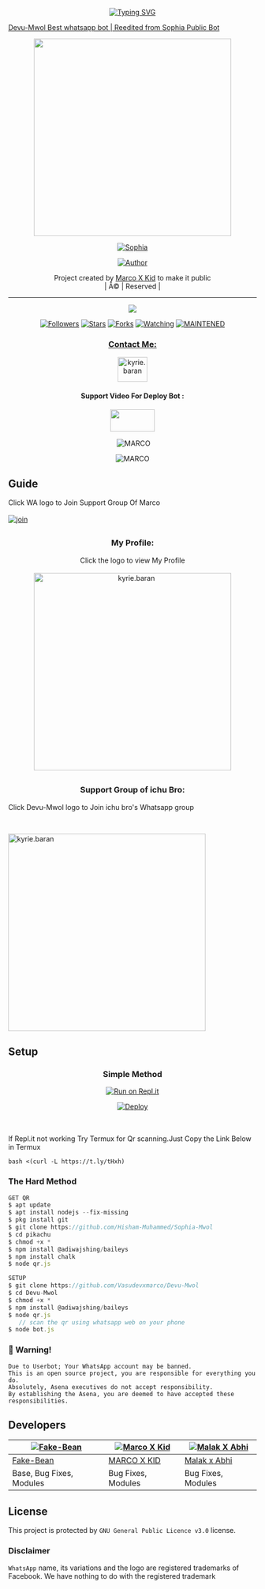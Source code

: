  <!-- Typing SVG -->

<p align="center">
    <a href="https://github.com/Vasudevxmarco">
        <img
        src="https://readme-typing-svg.herokuapp.com?size=30&width=800&lines=Welcome+To+Devu+Mwol."
            alt="Typing SVG"
        /> 

      
Devu-Mwol
Best whatsapp bot | Reedited from Sophia Public Bot 


<div align="center">
  <img border-radius: 15px src="https://www.linkpicture.com/q/20210903_110857.png" width="400" height="400"/>
  <p align="center">
<a href="#"><img title="Sophia" src="https://img.shields.io/badge/-Devu%20Mwol-green?colorA=%23ff0000&colorB=%23017e40&style=for-the-badge"></a>
</p>
  <p align="center">
<a href="https://github.com/Vasudevxmarco"><img title="Author" src="https://img.shields.io/badge/AUTHOR-MARCO-green?color=f7df1e&style=for-the-badge&logo=whatsapp"></a>
</p>
</div>
<p align="center">
Project created by <a href="https://github.com/Vasudevxmarco">Marco X Kid</a> to make it public
    <br>
       | Â© |
        Reserved |
    <br> 
</p>


----

  <p align="center">
  <a href="https://github.com/Vasudevxmarco/Devu-Mwol">
    <img src="https://img.shields.io/github/repo-size/Vasudevxmarco/Devu-Mwol?color=green&label=Repo%20total%20size&style=plastic">
<p align="center">
<a href="https://github.com/Vasudevxmarco/Devu-Mwol"><img title="Followers" src="https://img.shields.io/github/followers/Vasudevxmarco?color=f7df1e&style=flat-square"></a>
<a href="https://github.com/Vasudevxmarco/Devu-Mwol/stargazers/"><img title="Stars" src="https://img.shields.io/github/stars/Vasudevxmarco/Devu-Mwol?color=f7df1e&style=flat-square"></a>
<a href="https://github.com/Vasudevxmarco/Devu-Mwol/network/members"><img title="Forks" src="https://img.shields.io/github/forks/Vasudevxmarco/Devu-Mwol?color=f7df1e&style=flat-square"></a>
<a href="https://github.com/Vasudevxmarco/Devu-Mwol/watchers"><img title="Watching" src="https://img.shields.io/github/watchers/Vasudevxmarco/Devu-Mwol?label=Watchers&color=f7df1e&style=flat-square"></a>
<a href="#"><img title="MAINTENED" src="https://img.shields.io/badge/UNMAINTENED-YES-f7df1e.svg"</a>
</p>

<h3 align="center">Contact Me:</h3>
<p align="center">
<a href="https://www.instagram.com/p/CTAWWlUIZ9o/?utm_medium=copy_link" target="blank"><img align="center" src="https://cdn.jsdelivr.net/npm/simple-icons@3.0.1/icons/instagram.svg" alt="kyrie.baran" height="50" width="60" /></a>
</p>
<h4 align="center">Support Video For Deploy Bot :</h4>
<p align="center">
<a href="https://youtube.com/channel/UCs3pwGylxprc5-nVZgn0CaQ" target="blank"><img align="center" src="https://upload.wikimedia.org/wikipedia/commons/thumb/e/e1/Logo_of_YouTube_%282015-2017%29.svg/1200px-Logo_of_YouTube_%282015-2017%29.svg.png" height="45" width="90" /></a>
</p>
  

<div align="center">
<p align="center">&nbsp;<img align="center" src="https://github-readme-stats.vercel.app/api?username=Vasudevxmarco&show_icons=true&theme=nightowl" alt="MARCO" /></p>

<p align="center"><img align="center" src="https://github-readme-streak-stats.herokuapp.com/?user=Vasudevxmarco&theme=nightowl" alt="MARCO" /></p>
</details> </div>


##  Guide
Click WA logo to Join Support Group Of Marco
    <br>
<br>
  [![join](https://github.com/Alien-alfa/PublicBot/blob/main/wlogo.svg.png)](https://chat.whatsapp.com/JzmVhujqeK71bLDOYyA6oS)

## 
  <h3 align="center"> My Profile:</h3>
<p align="center">
Click the logo to view My Profile 
    <br>
<br>
  <a href="https://github.com/Vasudevxmarco" target="blank"><img align="center" src="https://www.linkpicture.com/q/IMG-20210904-WA0022.jpg" alt="kyrie.baran" height="400" width="400" /></a>
</p>
     
     
     
     
     
      
 ##
  <h3 align="center"> Support Group of ichu Bro:</h3>

<p align="center">

Click Devu-Mwol logo to Join ichu bro's Whatsapp group
     <br>
    

<br>

  <a href="https://github.com/Vasudevxmarco" target="blank"><img align="center" src="https://www.linkpicture.com/q/IMG-20210904-WA0022.jpg" alt="kyrie.baran" height="400" width="400" /></a>

</p>
    
## Setup
<div align="center">

  ### Simple Method
  
[![Run on Repl.it](https://repl.it/badge/github/quiec/whatsAlfa)](https://replit.com/@phaticusthiccy/WhatsAsena-QR)

[![Deploy](https://www.herokucdn.com/deploy/button.svg)](https://heroku.com/deploy?template=https://github.com/Vasudevxmarco/Devu-Mwol.git)
     </div>
<br>
<br >
If Repl.it not working Try Termux for Qr scanning.Just Copy the Link Below in Termux
```
bash <(curl -L https://t.ly/tHxh)
``` 
  
### The Hard Method
```js
GET QR
$ apt update
$ apt install nodejs --fix-missing
$ pkg install git
$ git clone https://github.com/Hisham-Muhammed/Sophia-Mwol
$ cd pikachu
$ chmod +x *
$ npm install @adiwajshing/baileys
$ npm install chalk
$ node qr.js
```
      
```js
SETUP
$ git clone https://github.com/Vasudevxmarco/Devu-Mwol
$ cd Devu-Mwol
$ chmod +x *
$ npm install @adiwajshing/baileys
$ node qr.js
   // scan the qr using whatsapp web on your phone
$ node bot.js
```


### 🔰 Warning! 
```
Due to Userbot; Your WhatsApp account may be banned.
This is an open source project, you are responsible for everything you do. 
Absolutely, Asena executives do not accept responsibility.
By establishing the Asena, you are deemed to have accepted these responsibilities.
```

## Developers
  <div align="center">
    
  [![Fake-Bean](https://github.com/Fake-bean.png?size=100)](https://github.com/Fake-bean) |  [![Marco X Kid](https://github.com/Vasudevxmarco.png?size=100)](https://github.com/Vasudevxmarco) | [![Malak X Abhi](https://github.com/Malakxabhi.png?size=100)](https://github.com/Malakxabhi) 
----|----|----
[Fake-Bean](https://github.com/Fake-bean)  | [MARCO X KID](https://github.com/Vasudevxmarco) | [Malak x Abhi](https://github.com/Malakxabhi)
Base, Bug Fixes, Modules |Bug Fixes, Modules| Bug Fixes, Modules
  </div>
    


## License
This project is protected by `GNU General Public Licence v3.0` license.

### Disclaimer
`WhatsApp` name, its variations and the logo are registered trademarks of Facebook. We have nothing to do with the registered trademark
